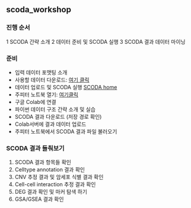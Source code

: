 ## scoda_workshop
### 진행 순서
1 SCODA 간략 소개
2 데이터 준비 및 SCODA 실행
3 SCODA 결과 데이터 마이닝

### 준비
- 입력 데이터 포맷팅 소개
- 사용할 데이터 다운로드: [여기 클릭](https://drive.google.com/file/d/1DF_dGMSOi54eVc5_2DVxsWv71feFvgcb/view?usp=sharing)
- 데이터 업로드 및 SCODA 실행 [SCODA home](https://mlbi-lab.net) 
- 주피터 노트북 열기: [여기클릭](https://colab.research.google.com/github/combio-dku/scoda_explorer/blob/main/scoda_viz_practice_workshop.ipynb)
- 구글 Colab에 연결 
- 파이썬 데이터 구조 간략 소개 및 실습
- SCODA 결과 다운로드 (저장 경로 확인)
- Colab서버에 결과 데이터 업로드
- 주피터 노트북에서 SCODA 결과 파일 불러오기

### SCODA 결과 들춰보기
1. SCODA 결과 항목들 확인
2. Celltype annotation 결과 확인
3. CNV 추정 결과 및 암세포 식별 결과 확인
4. Cell-cell interaction 추정 결과 확인
5. DEG 결과 확인 및 마커 탐색 하기
6. GSA/GSEA 결과 확인 
